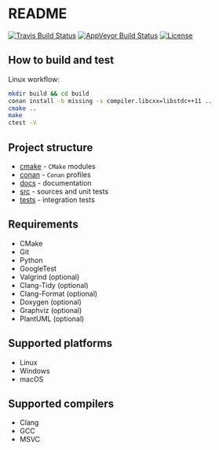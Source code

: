 # README

[![Travis Build Status](https://travis-ci.com/piotrgumienny/cmake-template.svg?branch=master)](https://travis-ci.com/piotrgumienny/cmake-template)
[![AppVeyor Build Status](https://ci.appveyor.com/api/projects/status/github/piotrgumienny/cmake-template?branch=master&svg=true)](https://ci.appveyor.com/project/piotrgumienny/cmake-template)
[![License](https://img.shields.io/github/license/piotrgumienny/cmake-template.svg)](LICENSE)

## How to build and test

Linux workflow:

```sh
mkdir build && cd build
conan install -b missing -s compiler.libcxx=libstdc++11 ..
cmake ..
make
ctest -V
```

## Project structure

* [cmake](cmake) - `CMake` modules
* [conan](conan) - `Conan` profiles
* [docs](docs) - documentation
* [src](src) - sources and unit tests
* [tests](tests) - integration tests

## Requirements

* CMake
* Git
* Python
* GoogleTest
* Valgrind (optional)
* Clang-Tidy (optional)
* Clang-Format (optional)
* Doxygen (optional)
* Graphviz (optional)
* PlantUML (optional)

## Supported platforms

* Linux
* Windows
* macOS

## Supported compilers

* Clang
* GCC
* MSVC
